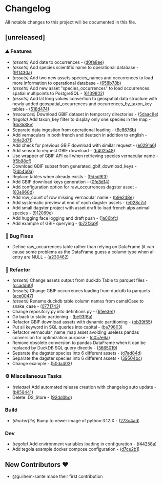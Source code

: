 # Changelog

All notable changes to this project will be documented in this file.

## [unreleased]

### ⛰️  Features

- *(assets)* Add date to occurrences - ([d0fe8ee](https://github.com/coding-kelps/edelweiss/commit/d0fe8ee8e66e97114160b652da891e50e38a96a5))
- *(assets)* Add species scientific name to operational database - ([911430a](https://github.com/coding-kelps/edelweiss/commit/911430aece48f9d7fb6dc90e3abaad8d02e526ae))
- *(assets)* Add two new assets species_names and occurrences to load more information to operational database - ([658b78b](https://github.com/coding-kelps/edelweiss/commit/658b78b33171092245d67609cef4aed0df45adfb))
- *(assets)* Add new asset "species_occurrences" to load occurrences spatial multipoints to PostgreSQL - ([6139802](https://github.com/coding-kelps/edelweiss/commit/6139802e85d67ad4f0996249d0f3e6615f742f91))
- *(assets)* Add lat long values convertion to geospatial data structure with newly added geospatial_occurrences and occurrences_by_taxon_key tables - ([518d474](https://github.com/coding-kelps/edelweiss/commit/518d474334b5b76ad8757ec7658da50a51df3245))
- *(resources)* Download GBIF dataset in temporary directories - ([5daac8e](https://github.com/coding-kelps/edelweiss/commit/5daac8ee29d23cff893461b5c089dfe57cdbb1ce))
- *(tegola)* Add taxon_key filter to display only one species in the map - ([6b3588e](https://github.com/coding-kelps/edelweiss/commit/6b3588e2d805512afb0d6d0e2f1b88a024f47b8a))
- Separate data ingestion from operational loading - ([6e8676b](https://github.com/coding-kelps/edelweiss/commit/6e8676bb83f113b0d9bef2f69758bf4434afefa8))
- Add vernaculars in both french and deutsch in addition to english - ([d4e2d71](https://github.com/coding-kelps/edelweiss/commit/d4e2d714e94f6d68b82f78bdafd11031f1b9267f))
- Add check for previous GBIF download with similar request - ([e0291a6](https://github.com/coding-kelps/edelweiss/commit/e0291a6451ec62d47946b41937c6e41a9ca3f412))
- Add sensor to request GBIF download - ([b402b48](https://github.com/coding-kelps/edelweiss/commit/b402b482523042a36ade46c7ce6e99f75c764b77))
- Use wrapper of GBIF API call when retrieving species vernacular name - ([f5b98cf](https://github.com/coding-kelps/edelweiss/commit/f5b98cf39af385e05febac77333410e560abba23))
- Download GBIF subset from generated_gbif_download_keys - ([2db4b0a](https://github.com/coding-kelps/edelweiss/commit/2db4b0acc71eeafce5792197545935ab9e6b8e22))
- Replace tables when already exists - ([9d5d9f3](https://github.com/coding-kelps/edelweiss/commit/9d5d9f366f5e56851be7fae0856df5dd2f9aeef2))
- Add GBIF download keys generation - ([0fe8d14](https://github.com/coding-kelps/edelweiss/commit/0fe8d14eb69cb7751bc35c9164768aff958a2ccd))
- Add configuration option for raw_occurrences dagster asset - ([83e968d](https://github.com/coding-kelps/edelweiss/commit/83e968da30a55616a0702ac236aa4febdebdb486))
- Add row_count of row missing vernacular name - ([b9e248e](https://github.com/coding-kelps/edelweiss/commit/b9e248e1c1d97b5e4b50f5ef6257522dfcf5e8b4))
- Add systematic preview at end of each dagster assets - ([e028c7c](https://github.com/coding-kelps/edelweiss/commit/e028c7c77633d0022abb12af4ef0478ca659a841))
- Add small dagster project with asset draft to load french alps animal species - ([912069e](https://github.com/coding-kelps/edelweiss/commit/912069eb320d1818cda71b274303a87f233b005a))
- Add hugging face logging and draft push - ([1a06bfc](https://github.com/coding-kelps/edelweiss/commit/1a06bfc8368a6df1df3cffc18804c0f39fe01318))
- Add example of GBIF querying - ([b72f3a9](https://github.com/coding-kelps/edelweiss/commit/b72f3a986b1439b335195509284ad707f347c44d))

### 🐛 Bug Fixes

- Define raw_occurrences table rather than relying on DataFrame (it can cause some problems as the DataFrame guess a column type when all entry are NULL - ([a230462](https://github.com/coding-kelps/edelweiss/commit/a2304621cafdfdcce105cc85bf5b70c5ab084fa6))

### 🚜 Refactor

- *(assets)* Change assets output from duckdb Table to parquet files - ([ccadd60](https://github.com/coding-kelps/edelweiss/commit/ccadd60a9995763c85ccf5791a21b3aa3a7bdd7c))
- *(assets)* Change GBIF occurrences loading from duckdb to parquets - ([ace0047](https://github.com/coding-kelps/edelweiss/commit/ace0047b801335e41dfd72e946c9852156c72d0f))
- *(assets)* Rename duckdb table column names from camelCase to snake_case - ([0771743](https://github.com/coding-kelps/edelweiss/commit/0771743fa59d8aab87518a4b3c53091dac9aea9a))
- Change repository.py into defintions.py - ([6fee3e1](https://github.com/coding-kelps/edelweiss/commit/6fee3e1e783c2aae8839bb4844077f51695865ca))
- Go back to static partioning - ([be93f6a](https://github.com/coding-kelps/edelweiss/commit/be93f6ae1052921cf171e8a3623027888efc5bc8))
- Refactor GBIF download assets with dynamic partitioning - ([bb39f55](https://github.com/coding-kelps/edelweiss/commit/bb39f55f3f67af8b5acda365cf28138c9fd79d3b))
- Put all keyword in SQL queries into capital - ([ba79803](https://github.com/coding-kelps/edelweiss/commit/ba7980342ea86e2b3d942bd3538d5970b88cf8ce))
- Refactor vernacular_name_map asset avoiding useless pandas conversion for optimization purpose - ([c057e6a](https://github.com/coding-kelps/edelweiss/commit/c057e6a85fb158b4b4ac9a120be743d590f341f0))
- Remove obsolete conversion to pandas DataFrame when it can be replaced by DuckDB SQL query directly - ([3665019](https://github.com/coding-kelps/edelweiss/commit/3665019c1fcc605d57408e189ddbfd2918ce5356))
- Separate the dagster species into 6 different assets - ([d7ad84d](https://github.com/coding-kelps/edelweiss/commit/d7ad84d272c22899fe8f5df4bac26c9a17ed75d4))
- Separate the dagster species into 6 different assets - ([39504bc](https://github.com/coding-kelps/edelweiss/commit/39504bcafa9390fa39f79663983bf6c6900f8d19))
- Change example - ([50da403](https://github.com/coding-kelps/edelweiss/commit/50da40311f536f137e11d17afbeb15dd9cb6472d))

### ⚙️ Miscellaneous Tasks

- *(release)* Add automated release creation with changelog auto update - ([b856441](https://github.com/coding-kelps/edelweiss/commit/b8564413ea55d63c3b7087e1aafc06c86978a4a6))
- Delete .DS_Store - ([92dd0bd](https://github.com/coding-kelps/edelweiss/commit/92dd0bdf028fd31f8a6f825d33c6f690267daa8c))

### Build

- *(dockerfile)* Bump to newer image of python:3.12.X - ([273c4ad](https://github.com/coding-kelps/edelweiss/commit/273c4ad53ee9962156a68430ebbc843aaf9b9839))

### Dev

- *(tegola)* Add environment variables loading in configuration - ([f44258a](https://github.com/coding-kelps/edelweiss/commit/f44258a1aabe09aaf3d1c660ac5cb6860eedf8f3))
- Add tegola example docker compose configuration - ([d7ce2b1](https://github.com/coding-kelps/edelweiss/commit/d7ce2b16bea2a0a34b90b73144421a8cf354072a))

## New Contributors ❤️

* @guilhem-sante made their first contribution

<!-- generated by git-cliff -->
